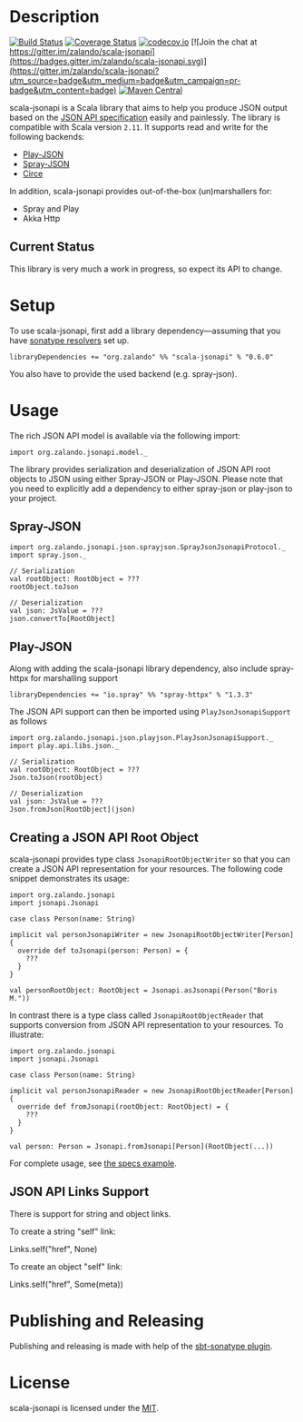 # Description

[![Build Status](https://travis-ci.org/zalando/scala-jsonapi.svg)](https://travis-ci.org/zalando/scala-jsonapi)
[![Coverage Status](https://coveralls.io/repos/zalando/scala-jsonapi/badge.svg?branch=master&service=github)](https://coveralls.io/github/zalando/scala-jsonapi?branch=master)
[![codecov.io](https://codecov.io/github/zalando/scala-jsonapi/coverage.svg?branch=master)](https://codecov.io/github/zalando/scala-jsonapi?branch=master)
[![Join the chat at https://gitter.im/zalando/scala-jsonapi](https://badges.gitter.im/zalando/scala-jsonapi.svg)](https://gitter.im/zalando/scala-jsonapi?utm_source=badge&utm_medium=badge&utm_campaign=pr-badge&utm_content=badge)
[![Maven Central](https://maven-badges.herokuapp.com/maven-central/org.zalando/scala-jsonapi_2.11/badge.svg)](https://maven-badges.herokuapp.com/maven-central/org.zalando/scala-jsonapi_2.11)

scala-jsonapi is a Scala library that aims to help you produce JSON output based on the [JSON API specification][jsonapi] easily and painlessly. The library is compatible with Scala version `2.11`. It supports read and write for the following backends:

 * [Play-JSON]
 * [Spray-JSON]
 * [Circe]

In addition, scala-jsonapi provides out-of-the-box (un)marshallers for:

 * Spray and Play
 * Akka Http

## Current Status
This library is very much a work in progress, so expect its API to change.

# Setup

To use scala-jsonapi, first add a library dependency—assuming that you have [sonatype resolvers] set up.

    libraryDependencies += "org.zalando" %% "scala-jsonapi" % "0.6.0"

You also have to provide the used backend (e.g. spray-json).

# Usage

The rich JSON API model is available via the following import:

    import org.zalando.jsonapi.model._

The library provides serialization and deserialization of JSON API root objects to JSON using either Spray-JSON or Play-JSON. Please note that you need to explicitly add a dependency to either spray-json or play-json to your project.

## Spray-JSON

    import org.zalando.jsonapi.json.sprayjson.SprayJsonJsonapiProtocol._
    import spray.json._

    // Serialization
    val rootObject: RootObject = ???
    rootObject.toJson

    // Deserialization
    val json: JsValue = ???
    json.convertTo[RootObject]

## Play-JSON

Along with adding the scala-jsonapi library dependency, also include spray-httpx for marshalling support

    libraryDependencies += "io.spray" %% "spray-httpx" % "1.3.3"

The JSON API support can then be imported using `PlayJsonJsonapiSupport` as follows

    import org.zalando.jsonapi.json.playjson.PlayJsonJsonapiSupport._
    import play.api.libs.json._

    // Serialization
    val rootObject: RootObject = ???
    Json.toJson(rootObject)

    // Deserialization
    val json: JsValue = ???
    Json.fromJson[RootObject](json)

## Creating a JSON API Root Object

scala-jsonapi provides type class `JsonapiRootObjectWriter` so that you can create a JSON API representation for your resources. The following code snippet demonstrates its usage:

    import org.zalando.jsonapi
    import jsonapi.Jsonapi

    case class Person(name: String)

    implicit val personJsonapiWriter = new JsonapiRootObjectWriter[Person] {
      override def toJsonapi(person: Person) = {
        ???
      }
    }

    val personRootObject: RootObject = Jsonapi.asJsonapi(Person("Boris M."))

In contrast there is a type class called `JsonapiRootObjectReader` that supports conversion from JSON API representation to your resources. To illustrate:

    import org.zalando.jsonapi
    import jsonapi.Jsonapi

    case class Person(name: String)

    implicit val personJsonapiReader = new JsonapiRootObjectReader[Person] {
      override def fromJsonapi(rootObject: RootObject) = {
        ???
      }
    }

    val person: Person = Jsonapi.fromJsonapi[Person](RootObject(...))

For complete usage, see [the specs example].

## JSON API Links Support

There is support for string and object links.

To create a string "self" link:

Links.self("href", None)

To create an object "self" link:

Links.self("href", Some(meta))

# Publishing and Releasing

Publishing and releasing is made with help of the [sbt-sonatype plugin].

# License

scala-jsonapi is licensed under the [MIT][MIT license].

[sbt-sonatype plugin]: https://github.com/xerial/sbt-sonatype
[the specs example]: src/test/scala/org/zalando/jsonapi/json/ExampleSpec.scala
[sonatype resolvers]: http://www.scala-sbt.org/0.13/docs/Resolvers.html#Maven
[jsonapi]: http://jsonapi.org/
[Play-JSON]: https://www.playframework.com/documentation/2.5.x/ScalaJson
[Spray-JSON]: https://github.com/spray/spray-json
[Circe]: https://github.com/travisbrown/circe
[MIT license]: https://opensource.org/licenses/MIT
